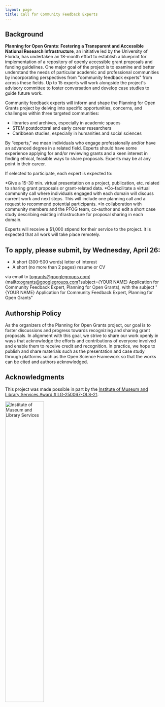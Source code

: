 ```yaml
---
layout: page
title: Call for Community Feedback Experts
---
```


## Background

**Planning for Open Grants: Fostering a Transparent and Accessible National Research Infrastructure**, an initiative led by the University of Florida, has undertaken an 18-month effort to establish a blueprint for implementation of a repository of openly accessible grant proposals and funding guidelines. One major goal of the project is to examine and better understand the needs of particular academic and professional communities by incorporating perspectives from "community feedback experts" from across these fields. Up to 15 experts will work alongside the project's advisory committee to foster conversation and develop case studies to guide future work.

Community feedback experts will inform and shape the Planning for Open Grants project by delving into specific opportunities, concerns, and challenges within three targeted communities: 

* libraries and archives, especially in academic spaces
* STEM postdoctoral and early career researchers
* Caribbean studies, especially in humanities and social sciences

By “experts,” we mean individuals who engage professionally and/or have an advanced degree in a related field. Experts should have some experience applying for and/or reviewing grants and a keen interest in finding ethical, feasible ways to share proposals. Experts may be at any point in their career.

If selected to participate, each expert is expected to:

*Give a 15-30 min. virtual presentation on a project, publication, etc. related to sharing grant proposals or grant-related data.
*Co-facilitate a virtual community call where individuals engaged with each domain will discuss current work and next steps. This will include one planning call and a request to recommend potential participants.
*In collaboration with community members and the PFOG team, co-author and edit a short case study describing existing infrastructure for proposal sharing in each domain.

Experts will receive a $1,000 stipend for their service to the project. It is expected that all work will take place remotely.

## To apply, please submit, by **Wednesday, April 26**:

* A short (300-500 words) letter of interest
* A short (no more than 2 pages) resume or CV

via email to [ogrants@googlegroups.com](mailto:ogrants@googlegroups.com?subject={YOUR NAME} Application for Community Feedback Expert, Planning for Open Grants), with the subject "{YOUR NAME} Application for Community Feedback Expert, Planning for Open Grants"

## Authorship Policy
As the organizers of the Planning for Open Grants project, our goal is to foster discussions and progress towards recognizing and sharing grant proposals. In alignment with this goal, we strive to share our work openly in ways that acknowledge the efforts and contributions of everyone involved and enable them to receive credit and recognition. In practice, we hope to publish and share materials such as the presentation and case study through platforms such as the Open Science Framework so that the works can be cited and authors acknowledged.

## Acknowledgments

This project was made possible in part by the [Institute of Museum and Library Services Award # LG-250067-OLS-21](https://www.imls.gov/grants/awarded/lg-250067-ols-21). 

<img src = "assets/imls_logo_black.jpg" width = "50%" alt = "Institute of Museum and Library Services">
